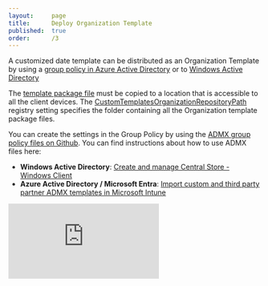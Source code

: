 ```yaml
---
layout:     page
title:      Deploy Organization Template
published:  true
order:      /3
---
```


A customized date template can be distributed as an Organization Template by using a [group policy in Azure Active Directory](https://docs.microsoft.com/en-us/azure/active-directory-domain-services/manage-group-policy) or to [Windows Active Directory](https://docs.microsoft.com/en-us/previous-versions/windows/it-pro/windows-server-2012-r2-and-2012/hh831791(v=ws.11))

The [template package file](customize-date-template.md#template-workspace-and-package) must be copied to a location that is accessible to all the client devices. The [CustomTemplatesOrganizationRepositoryPath]() registry setting specifies the folder containing all the Organization template package files.

You can create the settings in the Group Policy by using the [ADMX group policy files on Github](https://github.com/sql-bi/Bravo/tree/main/src/Infrastructure/Security/Policies/ADMX). You can find instructions about how to use ADMX files here:
  - **Windows Active Directory**: [Create and manage Central Store - Windows Client](https://learn.microsoft.com/en-US/troubleshoot/windows-client/group-policy/create-and-manage-central-store)
  - **Azure Active Directory / Microsoft Entra**: [Import custom and third party partner ADMX templates in Microsoft Intune](https://learn.microsoft.com/en-us/mem/intune/configuration/administrative-templates-import-custom)

<div class="video-container">
    <iframe src="https://www.youtube.com/embed/2n0PKsmToqE?enablejsapi=1&modestbranding=1&rel=0&widget_referrer=embed" frameborder="0" allow="accelerometer; autoplay; clipboard-write; encrypted-media; gyroscope; picture-in-picture" allowfullscreen></iframe>
</div>

